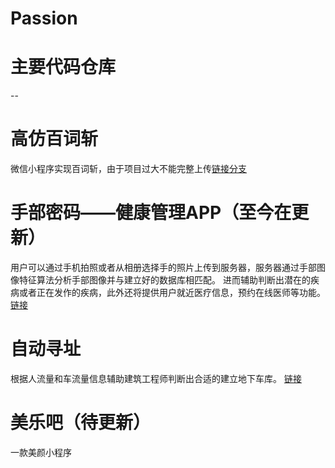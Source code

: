 # Passion
# 主要代码仓库
--
# 高仿百词斩
微信小程序实现百词斩，由于项目过大不能完整上传[链接分支](https://github.com/ToSuperGod/Passion/tree/weChat) 
# 手部密码——健康管理APP（至今在更新）
用户可以通过手机拍照或者从相册选择手的照片上传到服务器，服务器通过手部图像特征算法分析手部图像并与建立好的数据库相匹配。
进而辅助判断出潜在的疾病或者正在发作的疾病，此外还将提供用户就近医疗信息，预约在线医师等功能。
[链接](https://github.com/ToSuperGod/Passion/tree/Palmprint)  
# 自动寻址
根据人流量和车流量信息辅助建筑工程师判断出合适的建立地下车库。
[链接](https://github.com/ToSuperGod/Passion/tree/master/Qt_find_three)  
# 美乐吧（待更新）
一款美颜小程序
